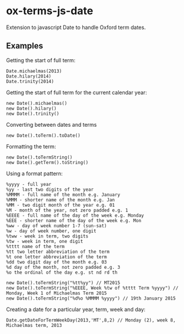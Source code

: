 ox-terms-js-date
================

Extension to javascript Date to handle Oxford term dates.

Examples
--------

Getting the start of full term:

```
Date.michaelmas(2013)
Date.hilary(2014)
Date.trinity(2014)
```

Getting the start of full term for the current calendar year:
```
new Date().michaelmas()
new Date().hilary()
new Date().trinity()
```
Converting between dates and terms
```
new Date().toTerm().toDate()
```
Formatting the term:
```
new Date().toTermString()
new Date().getTerm().toString()
```
Using a format pattern:

```
%yyyy - full year
%yy - last two digits of the year
%MMMM - full name of the month e.g. January
%MMM - shorter name of the month e.g. Jan
%MM - two digit month of the year e.g. 01
%M - month of the year, not zero padded e.g. 1
%EEEE - full name of the day of the week e.g. Monday
%EEE - shorter name of the day of the week e.g. Mon
%ww - day of week number 1-7 (sun-sat)
%w - day of week number, one digit
%tww - week in term, two digits
%tw - week in term, one digit
%tttt name of the term
%tt two letter abbreviation of the term
%t one letter abbreviation of the term
%dd two digit day of the month e.g. 03
%d day of the month, not zero padded e.g. 3
%o the ordinal of the day e.g. st nd rd th

```

```
new Date().toTermString("%tt%yy") // MT2015
new Date().toTermString("%EEEE, Week %tw of %tttt Term %yyyy") // Monday, Week 1 of Michaelmas Term 2015
new Date().toTermString("%d%o %MMMM %yyyy") // 19th January 2015
```

Creating a date for a particular year, term, week and day:
```
Date.getDateForTermWeekDay(2013,'MT',8,2) // Monday (2), week 8, Michaelmas term, 2013
```
